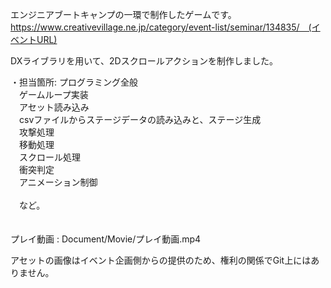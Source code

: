 エンジニアブートキャンプの一環で制作したゲームです。
https://www.creativevillage.ne.jp/category/event-list/seminar/134835/　(イベントURL)

DXライブラリを用いて、2Dスクロールアクションを制作しました。

・担当箇所: プログラミング全般<br>
　ゲームループ実装<br>
　アセット読み込み<br>
　csvファイルからステージデータの読み込みと、ステージ生成<br>
　攻撃処理<br>
　移動処理<br>
　スクロール処理<br>
　衝突判定<br>
　アニメーション制御<br>
<br>
　など。<br>
　

プレイ動画 : Document/Movie/プレイ動画.mp4<br>

アセットの画像はイベント企画側からの提供のため、権利の関係でGit上にはありません。
